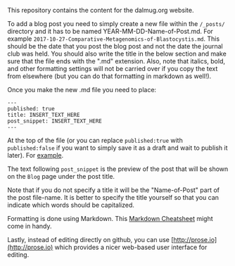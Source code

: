 This repository contains the content for the dalmug.org website.

To add a blog post you need to simply create a new file within the `/_posts/` directory and it has to be named YEAR-MM-DD-Name-of-Post.md. For example `2017-10-27-Comparative-Metagenomics-of-Blastocystis.md`. This should be the date that you post the blog post and not the date the journal club was held. You should also write the title in the below section and make sure that the file ends with the ".md" extension. Also, note that italics, bold, and other formatting settings will not be carried over if you copy the text from elsewhere (but you can do that formatting in markdown as well!).

Once you make the new .md file you need to place:
```
---
published: true
title: INSERT_TEXT_HERE
post_snippet: INSERT_TEXT_HERE
---
```

At the top of the file (or you can replace ```published:true``` with ```published:false``` if you want to simply save it as a draft and wait to publish it later). For [example](
https://raw.githubusercontent.com/LangilleLab/DalMUG/master/_posts/2017-10-27-Comparative-Metagenomics-of-Blastocystis.md).

The text following ```post_snippet``` is the preview of the post that will be shown on the ```Blog``` page under the post title.

Note that if you do not specify a title it will be the "Name-of-Post" part of the post file-name. It is better to specify the title yourself so that you can indicate which words should be capitalized.

Formatting is done using Markdown. 
This [Markdown Cheatsheet](http://www.jekyllnow.com/Markdown-Style-Guide/) might come in handy.

Lastly, instead of editing directly on github, you can use [http://prose.io](http://prose.io) which provides a nicer web-based user interface for editing. 
